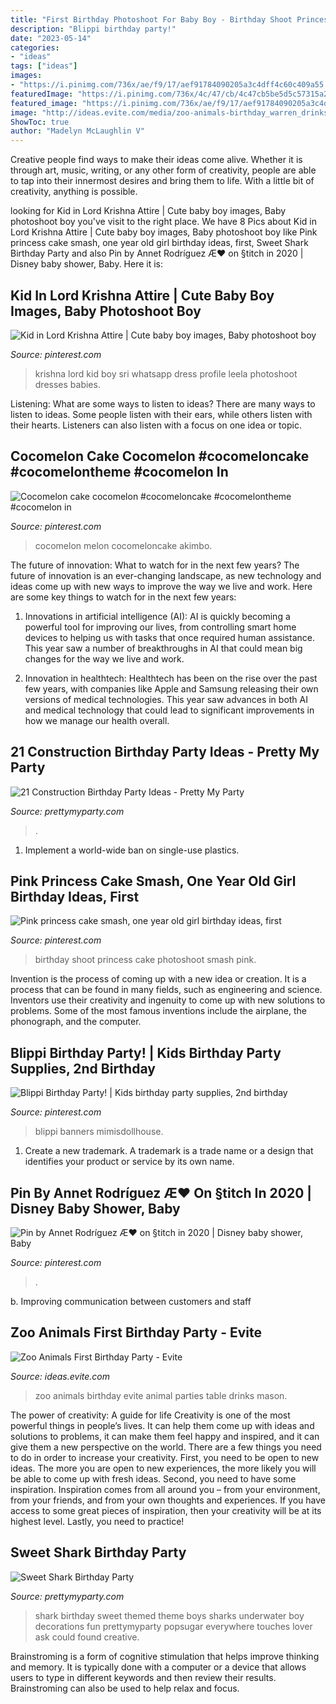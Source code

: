 ```yaml
---
title: "First Birthday Photoshoot For Baby Boy - Birthday Shoot Princess Cake Photoshoot Smash Pink"
description: "Blippi birthday party!"
date: "2023-05-14"
categories:
- "ideas"
tags: ["ideas"]
images:
- "https://i.pinimg.com/736x/ae/f9/17/aef91784090205a3c4dff4c60c409a55.jpg"
featuredImage: "https://i.pinimg.com/736x/4c/47/cb/4c47cb5be5d5c57315a290e40edcda04.jpg"
featured_image: "https://i.pinimg.com/736x/ae/f9/17/aef91784090205a3c4dff4c60c409a55.jpg"
image: "http://ideas.evite.com/media/zoo-animals-birthday_warren_drinks-table_es_595.jpg"
ShowToc: true
author: "Madelyn McLaughlin V"
---
```



Creative people find ways to make their ideas come alive. Whether it is through art, music, writing, or any other form of creativity, people are able to tap into their innermost desires and bring them to life. With a little bit of creativity, anything is possible.

	

		
looking for Kid in Lord Krishna Attire | Cute baby boy images, Baby photoshoot boy you've visit to the right place. We have 8 Pics about Kid in Lord Krishna Attire | Cute baby boy images, Baby photoshoot boy like Pink princess cake smash, one year old girl birthday ideas, first, Sweet Shark Birthday Party and also Pin by Annet Rodríguez Æ♥️ on §titch in 2020 | Disney baby shower, Baby. Here it is:
		
    
## Kid In Lord Krishna Attire | Cute Baby Boy Images, Baby Photoshoot Boy

<img loading=lazy src="https://i.pinimg.com/736x/ed/80/58/ed805865d4231b7afe871301c93b1f29.jpg" onerror="this.onerror=null;this.src='https://tse2.mm.bing.net/th?id=OIP.pssKoImQgU8DTK8QcEv-dAHaLO&amp;pid=15.1';" alt="Kid in Lord Krishna Attire | Cute baby boy images, Baby photoshoot boy">

_Source: pinterest.com_

>krishna lord kid boy sri whatsapp dress profile leela photoshoot dresses babies. 

	

Listening: What are some ways to listen to ideas?
There are many ways to listen to ideas. Some people listen with their ears, while others listen with their hearts. Listeners can also listen with a focus on one idea or topic.

    
## Cocomelon Cake Cocomelon #cocomeloncake #cocomelontheme #cocomelon In

<img loading=lazy src="https://i.pinimg.com/736x/ae/f9/17/aef91784090205a3c4dff4c60c409a55.jpg" onerror="this.onerror=null;this.src='https://tse4.mm.bing.net/th?id=OIP.zirInV1XuJw5JBq8GKGDoQHaQB&amp;pid=15.1';" alt="Cocomelon cake cocomelon #cocomeloncake #cocomelontheme #cocomelon in">

_Source: pinterest.com_

>cocomelon melon cocomeloncake akimbo. 

	

The future of innovation: What to watch for in the next few years?
The future of innovation is an ever-changing landscape, as new technology and ideas come up with new ways to improve the way we live and work. Here are some key things to watch for in the next few years: 
1. Innovations in artificial intelligence (AI): AI is quickly becoming a powerful tool for improving our lives, from controlling smart home devices to helping us with tasks that once required human assistance. This year saw a number of breakthroughs in AI that could mean big changes for the way we live and work. 

2. Innovation in healthtech: Healthtech has been on the rise over the past few years, with companies like Apple and Samsung releasing their own versions of medical technologies. This year saw advances in both AI and medical technology that could lead to significant improvements in how we manage our health overall. 


    
## 21 Construction Birthday Party Ideas - Pretty My Party

<img loading=lazy src="https://www.prettymyparty.com/wp-content/uploads/2017/07/construction-party-ideas-dessert-table.jpg" onerror="this.onerror=null;this.src='https://tse4.mm.bing.net/th?id=OIP.FNiygM3jkBkMzPpRjGd0IgHaJ4&amp;pid=15.1';" alt="21 Construction Birthday Party Ideas - Pretty My Party">

_Source: prettymyparty.com_

>. 

	

1. Implement a world-wide ban on single-use plastics.

    
## Pink Princess Cake Smash, One Year Old Girl Birthday Ideas, First

<img loading=lazy src="https://i.pinimg.com/736x/8b/12/89/8b1289d6ff0b4cae3de7debc2a30d9b5--birthday-photo-shoots-first-birthday-photos.jpg" onerror="this.onerror=null;this.src='https://tse4.mm.bing.net/th?id=OIP.MZCWYEj_FIIJjIusiPf3awDMEy&amp;pid=15.1';" alt="Pink princess cake smash, one year old girl birthday ideas, first">

_Source: pinterest.com_

>birthday shoot princess cake photoshoot smash pink. 

	

Invention is the process of coming up with a new idea or creation. It is a process that can be found in many fields, such as engineering and science. Inventors use their creativity and ingenuity to come up with new solutions to problems. Some of the most famous inventions include the airplane, the phonograph, and the computer.

    
## Blippi Birthday Party! | Kids Birthday Party Supplies, 2nd Birthday

<img loading=lazy src="https://i.pinimg.com/736x/4c/47/cb/4c47cb5be5d5c57315a290e40edcda04.jpg" onerror="this.onerror=null;this.src='https://tse4.mm.bing.net/th?id=OIP.wt55FUnMwbEQsi-hwcwQFQHaJ3&amp;pid=15.1';" alt="Blippi Birthday Party! | Kids birthday party supplies, 2nd birthday">

_Source: pinterest.com_

>blippi banners mimisdollhouse. 

	

1. Create a new trademark. A trademark is a trade name or a design that identifies your product or service by its own name.

    
## Pin By Annet Rodríguez Æ♥️ On §titch In 2020 | Disney Baby Shower, Baby

<img loading=lazy src="https://i.pinimg.com/736x/dd/9a/cd/dd9acda393a386c36af769cf231224ad.jpg" onerror="this.onerror=null;this.src='https://tse2.mm.bing.net/th?id=OIP.4EBvBe3V1zZYEj5WA7NEEAHaHa&amp;pid=15.1';" alt="Pin by Annet Rodríguez Æ♥️ on §titch in 2020 | Disney baby shower, Baby">

_Source: pinterest.com_

>. 

	

b. Improving communication between customers and staff 

    
## Zoo Animals First Birthday Party - Evite

<img loading=lazy src="http://ideas.evite.com/media/zoo-animals-birthday_warren_drinks-table_es_595.jpg" onerror="this.onerror=null;this.src='https://tse3.mm.bing.net/th?id=OIP.mejNDRwrD761uqvM3QcfHgHaLM&amp;pid=15.1';" alt="Zoo Animals First Birthday Party - Evite">

_Source: ideas.evite.com_

>zoo animals birthday evite animal parties table drinks mason. 

	

The power of creativity: A guide for life
Creativity is one of the most powerful things in people’s lives. It can help them come up with ideas and solutions to problems, it can make them feel happy and inspired, and it can give them a new perspective on the world.
There are a few things you need to do in order to increase your creativity. First, you need to be open to new ideas. The more you are open to new experiences, the more likely you will be able to come up with fresh ideas. Second, you need to have some inspiration. Inspiration comes from all around you – from your environment, from your friends, and from your own thoughts and experiences. If you have access to some great pieces of inspiration, then your creativity will be at its highest level. Lastly, you need to practice!

    
## Sweet Shark Birthday Party

<img loading=lazy src="http://www.prettymyparty.com/wp-content/uploads/2015/03/shark-themed-birthday-party-ideas.jpg" onerror="this.onerror=null;this.src='https://tse2.mm.bing.net/th?id=OIP.w0dQj-NX-3_I4lKgwhAa2gHaKl&amp;pid=15.1';" alt="Sweet Shark Birthday Party">

_Source: prettymyparty.com_

>shark birthday sweet themed theme boys sharks underwater boy decorations fun prettymyparty popsugar everywhere touches lover ask could found creative. 

	

Brainstroming is a form of cognitive stimulation that helps improve thinking and memory. It is typically done with a computer or a device that allows users to type in different keywords and then review their results. Brainstroming can also be used to help relax and focus.

